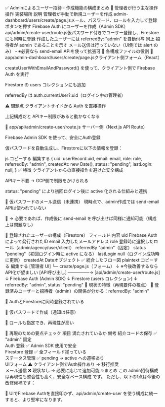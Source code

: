 ✅ Adminによるユーザー招待・作成機能の構成まとめ
🎯 管理者が行う主な操作
操作	実装場所	説明
管理者が手動で新規ユーザーを作成	admin-dashboard/users/create/page.js​	メール、パスワード、ロールを入力して登録ボタンを押す
Firebase Auth にユーザーを作成（Admin SDK）	api/admin/create-user/route.js​	仮パスワード付きでユーザー登録し、Firestoreにも同時に登録
作成したユーザーには referredBy: "admin" を自動付与	同上	招待者が admin であることを示す
メール送信は行っていない（UI側では alert のみ）	-	※必要なら send-email APIを使って拡張可
🧩 各構成ファイルの役割
📄 app/admin-dashboard/users/create/page.js​
クライアント側フォーム（React）

createUserWithEmailAndPassword() を使って、クライアント側で Firebase Auth を実行

Firestore の users コレクションにも追加

referredBy は auth.currentUser?.uid（ログイン中の管理者）

⚠️ 問題点
クライアントサイドから Auth を直接操作

上記構成だと APIキー制限があると動かなくなる

📄 app/api/admin/create-user/route.js​
サーバー側（Next.js API Route）

Firebase Admin SDK を使って、安全にAuth登録

仮パスワードを自動生成し、Firestoreに以下の情報を登録：

js
コピーする
編集する
{
  uid: userRecord.uid,
  email: email,
  role: role,
  referredBy: "admin",
  createdAt: new Date(),
  status: "pending",
  lastLogin: null,
}
✅ 特徴
クライアントからの直接操作を避けた安全構成

APIキー不要 → GCP側で制限をかけられる

status: "pending" により初回ログイン後に active 化される仕組みと連携

📩 仮パスワードのメール送信（未連携）
現時点で、admin作成では send-email APIは使われていない

📌 → 必要であれば、作成後に send-email を呼び出せば同様に通知可能（構成上は問題なし）

🔐 登録されたユーザーの構成（Firestore）
フィールド	内容
uid	Firebase Auth によって発行されたID
email	入力したメールアドレス
role	登録時に選択したロール（admin/agency/user/client）
referredBy	"admin"（固定）
status	"pending"（初回ログイン時に active になる）
lastLogin	null（ログイン成功時に更新）
createdAt	Dateオブジェクト
✅ 統合したフロー図
plaintext
コピーする
編集する
[管理者 UI]
 └─ create/page.js（フォーム）
        ↓  ※今後改善するならAPI化が望ましい
[API呼び出し] ───────→ [api/admin/create-user/route.js]
                                ↓
                      Firebase Auth (Admin SDK)
                                ↓
                         Firestore (users コレクション)
                                ↓
                       referredBy: "admin", status: "pending"
🎯 現状の特徴（再現要件の視点）
🔸 登録済みユーザーと招待者（admin）の関係が分かる：referredBy: "admin"

🔸 AuthとFirestoreに同時登録されている

🔸 仮パスワードで作成（通知は任意）

🔸 ロールも指定でき、再現性が高い

🔄 再現のための要点チェック
項目	満たされているか	備考
紹介コードの保存	✅ "admin" 固定	
Auth 登録	✅ Admin SDK 使用で安全	
Firestore 登録	✅ 全フィールド揃っている	
ステータス管理	✅ pending → active への遷移あり	
UIフォーム	⚠ クライアント側でAuth操作あり → 移行推奨	
メール送信	❌ 現状なし → 必要に応じて追加可能	
✨まとめ
この admin招待構成は再現性も整合性も高く、安全なベース構成 です。
ただし、以下の1点は今後の改修候補です：

🔧 UIでFirebase Authを直接叩かず、api/admin/create-user を使う構成に統一すると、より堅牢になります。